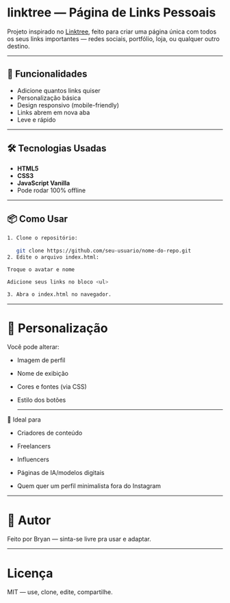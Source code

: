 # linktree — Página de Links Pessoais

Projeto inspirado no [Linktree](https://linktr.ee/), feito para criar uma página única com todos os seus links importantes — redes sociais, portfólio, loja, ou qualquer outro destino.

---

## 🚀 Funcionalidades

- Adicione quantos links quiser
- Personalização básica
- Design responsivo (mobile-friendly)
- Links abrem em nova aba
- Leve e rápido  

---

## 🛠️ Tecnologias Usadas

- **HTML5**
- **CSS3**
- **JavaScript Vanilla**
- Pode rodar 100% offline

---

## 📦 Como Usar

```bash
1. Clone o repositório:
   
   git clone https://github.com/seu-usuario/nome-do-repo.git
2. Edite o arquivo index.html:

Troque o avatar e nome

Adicione seus links no bloco <ul>

3. Abra o index.html no navegador.
```
---

# 🎨 Personalização

Você pode alterar:

- Imagem de perfil

- Nome de exibição

- Cores e fontes (via CSS)

- Estilo dos botões

  
  ---
  
🧠 Ideal para

- Criadores de conteúdo

- Freelancers

- Influencers

- Páginas de IA/modelos digitais

- Quem quer um perfil minimalista fora do Instagram

---

# 👤 Autor

Feito por Bryan — sinta-se livre pra usar e adaptar.

---

# Licença

MIT — use, clone, edite, compartilhe.
